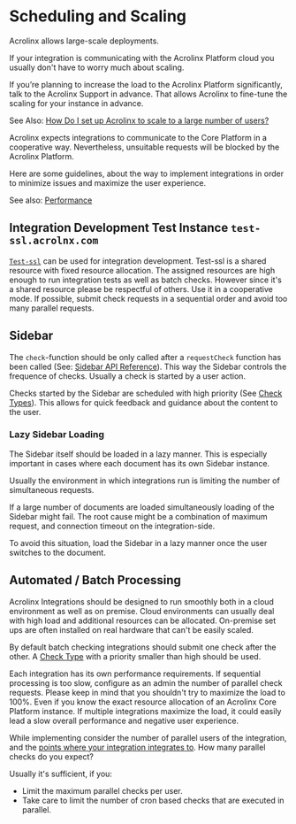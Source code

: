 # Scheduling and Scaling

Acrolinx allows large-scale deployments.

If your integration is communicating with the Acrolinx Platform cloud you usually don't have to worry much about scaling.

If you’re planning to increase the load to the Acrolinx Platform significantly, talk to the Acrolinx Support in advance.
That allows Acrolinx to fine-tune the scaling for your instance in advance.

See Also: [How Do I set up Acrolinx to scale to a large number of users?](https://docs.acrolinx.com/kb/en/how-do-i-set-up-acrolinx-to-scale-to-a-large-number-of-users-13730796.html)

Acrolinx expects integrations to communicate to the Core Platform in a cooperative way.
Nevertheless, unsuitable requests will be blocked by the Acrolinx Platform.

Here are some guidelines, about the way to implement integrations in order to minimize issues and maximize the user experience.

See also: [Performance](performance.md)

## Integration Development Test Instance `test-ssl.acrolnx.com`

[`Test-ssl`](https://test-ssl.acrolnx.com) can be used for integration development.
Test-ssl is a shared resource with fixed resource allocation.
The assigned resources are high enough to run integration tests as well as batch checks.
However since it's a shared resource please be respectful of others. Use it in a cooperative mode.
If possible, submit check requests in a sequential order and avoid too many parallel requests.

## Sidebar

The `check`-function should be only called after a `requestCheck` function has been called (See: [Sidebar API Reference](https://acrolinx.github.io/sidebar-interface/)).
This way the Sidebar controls the frequence of checks.
Usually a check is started by a user action.

Checks started by the Sidebar are scheduled with high priority (See [Check Types](check-types.md)).
This allows for quick feedback and guidance about the content to the user.

### Lazy Sidebar Loading

The Sidebar itself should be loaded in a lazy manner.
This is especially important in cases where each document has its own Sidebar instance.

Usually the environment in which integrations run is limiting the number of simultaneous requests.

If a large number of documents are loaded simultaneously loading of the Sidebar might fail.
The root cause might be a combination of maximum request, and connection timeout on the integration-side.

To avoid this situation, load the Sidebar in a lazy manner once the user switches to the document.

## Automated / Batch Processing

Acrolinx Integrations should be designed to run smoothly both in a cloud environment as well as on premise.
Cloud environments can usually deal with high load and additional resources can be allocated.
On-premise set ups are often installed on real hardware that can't be easily scaled.

By default batch checking integrations should submit one check after the other.
A [Check Type](check-types.md) with a priority smaller than high should be used.

Each integration has its own performance requirements.
If sequential processing is too slow, configure as an admin the number of parallel check requests.
Please keep in mind that you shouldn't try to maximize the load to 100%.
Even if you know the exact resource allocation of an Acrolinx Core Platform instance.
If multiple integrations maximize the load, it could easily lead a slow overall performance and negative user experience.

While implementing consider the number of parallel users of the integration,
and the [points where your integration integrates to](integration-points.md). How many parallel checks do you expect?

Usually it's sufficient, if you:

* Limit the maximum parallel checks per user.
* Take care to limit the number of cron based checks that are executed in parallel.
